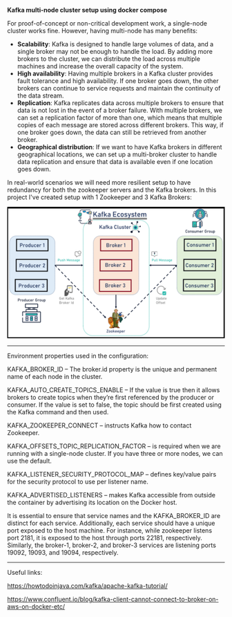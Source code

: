 **Kafka multi-node cluster setup using docker compose**

For proof-of-concept or non-critical development work, a single-node cluster works fine. However, having multi-node has many benefits:

* **Scalability**: Kafka is designed to handle large volumes of data, and a single broker may not be enough to handle the load. By adding more brokers to the cluster, we can distribute the load across multiple machines and increase the overall capacity of the system.
* **High availability**: Having multiple brokers in a Kafka cluster provides fault tolerance and high availability. If one broker goes down, the other brokers can continue to service requests and maintain the continuity of the data stream.
* **Replication**: Kafka replicates data across multiple brokers to ensure that data is not lost in the event of a broker failure. With multiple brokers, we can set a replication factor of more than one, which means that multiple copies of each message are stored across different brokers. This way, if one broker goes down, the data can still be retrieved from another broker.
* **Geographical distribution**: If we want to have Kafka brokers in different geographical locations, we can set up a multi-broker cluster to handle data replication and ensure that data is available even if one location goes down.

In real-world scenarios we will need more resilient setup to have redundancy for both the zookeeper servers and the Kafka brokers. 
In this project I've created setup with 1 Zookeeper and 3 Kafka Brokers:

![The topology of cluster](https://github.com/IhorHorchakov/kafka-multi-node-cluster/blob/main/img/kafka-cluster.png?raw=true)

-----

Environment properties used in the configuration:

KAFKA_BROKER_ID – The broker.id property is the unique and permanent name of each node in the cluster.

KAFKA_AUTO_CREATE_TOPICS_ENABLE – If the value is true then it allows brokers to create topics when they’re first referenced by the producer or consumer. If the value is set to false, the topic should be first created using the Kafka command and then used.

KAFKA_ZOOKEEPER_CONNECT – instructs Kafka how to contact Zookeeper.

KAFKA_OFFSETS_TOPIC_REPLICATION_FACTOR – is required when we are running with a single-node cluster. If you have three or more nodes, we can use the default.

KAFKA_LISTENER_SECURITY_PROTOCOL_MAP – defines key/value pairs for the security protocol to use per listener name.

KAFKA_ADVERTISED_LISTENERS – makes Kafka accessible from outside the container by advertising its location on the Docker host.


It is essential to ensure that service names and the KAFKA_BROKER_ID are distinct for each service. Additionally, each service should have a unique port exposed to the host machine. For instance, while zookeeper listens port 2181, it is exposed to the host through ports 22181, respectively. Similarly, the broker-1, broker-2, and broker-3 services are listening ports 19092, 19093, and 19094, respectively.

-----
Useful links:

https://howtodoinjava.com/kafka/apache-kafka-tutorial/

https://www.confluent.io/blog/kafka-client-cannot-connect-to-broker-on-aws-on-docker-etc/